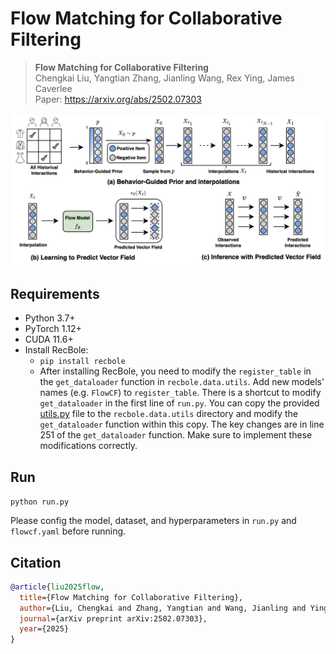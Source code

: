 # Flow Matching for Collaborative Filtering

> **Flow Matching for Collaborative Filtering**\
> Chengkai Liu, Yangtian Zhang, Jianling Wang, Rex Ying, James Caverlee\
> Paper: https://arxiv.org/abs/2502.07303

![framework](./asset/framework.png)

## Requirements

* Python 3.7+
* PyTorch 1.12+
* CUDA 11.6+
* Install RecBole:
  * `pip install recbole`
  * After installing RecBole, you need to modify the `register_table` in the `get_dataloader` function in `recbole.data.utils`. Add new models' names (e.g. `FlowCF`) to `register_table`. There is a shortcut to modify `get_dataloader` in the first line of `run.py`. You can copy the provided [utils.py](./utils.py) file to the `recbole.data.utils` directory and modify the `get_dataloader` function within this copy. The key changes are in line 251 of the `get_dataloader` function. Make sure to implement these modifications correctly.
  


## Run

```python run.py```

Please config the model, dataset, and hyperparameters in `run.py` and  `flowcf.yaml` before running.

## Citation
```bibtex
@article{liu2025flow,
  title={Flow Matching for Collaborative Filtering},
  author={Liu, Chengkai and Zhang, Yangtian and Wang, Jianling and Ying, Rex and Caverlee, James},
  journal={arXiv preprint arXiv:2502.07303},
  year={2025}
}
```
